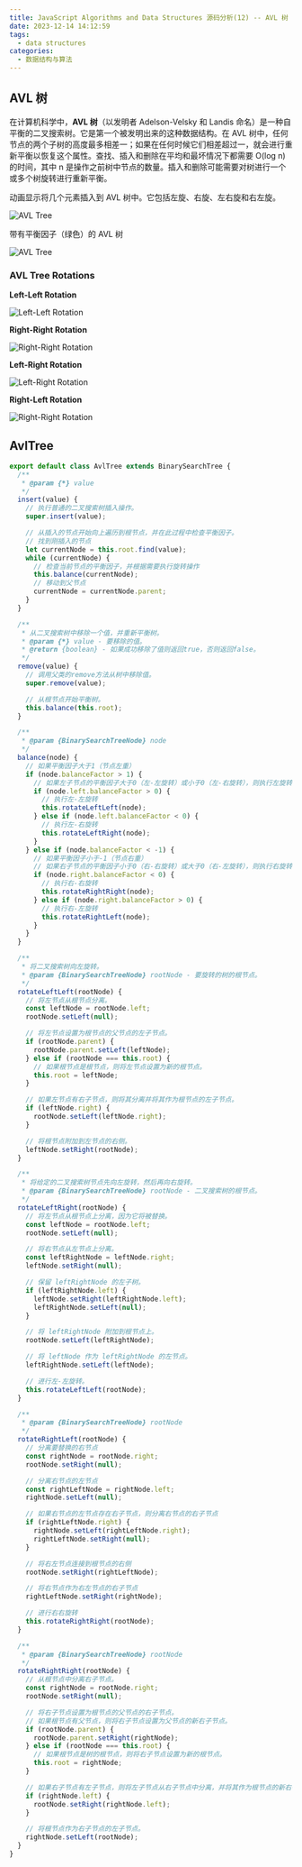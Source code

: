 ```yaml
---
title: JavaScript Algorithms and Data Structures 源码分析(12) -- AVL 树 avl-tree
date: 2023-12-14 14:12:59
tags:
  - data structures
categories:
  - 数据结构与算法
---
```


## AVL 树

在计算机科学中，**AVL 树**（以发明者 Adelson-Velsky 和 Landis 命名）是一种自平衡的二叉搜索树。它是第一个被发明出来的这种数据结构。在 AVL 树中，任何节点的两个子树的高度最多相差一；如果在任何时候它们相差超过一，就会进行重新平衡以恢复这个属性。查找、插入和删除在平均和最坏情况下都需要 O(log n)的时间，其中 n 是操作之前树中节点的数量。插入和删除可能需要对树进行一个或多个树旋转进行重新平衡。

动画显示将几个元素插入到 AVL 树中。它包括左旋、右旋、左右旋和右左旋。

<!-- more -->

![AVL Tree](https://upload.wikimedia.org/wikipedia/commons/f/fd/AVL_Tree_Example.gif)

带有平衡因子（绿色）的 AVL 树

![AVL Tree](https://upload.wikimedia.org/wikipedia/commons/a/ad/AVL-tree-wBalance_K.svg)

### AVL Tree Rotations

**Left-Left Rotation**

![Left-Left Rotation](http://btechsmartclass.com/data_structures/ds_images/LL%20Rotation.png)

**Right-Right Rotation**

![Right-Right Rotation](http://btechsmartclass.com/data_structures/ds_images/RR%20Rotation.png)

**Left-Right Rotation**

![Left-Right Rotation](http://btechsmartclass.com/data_structures/ds_images/LR%20Rotation.png)

**Right-Left Rotation**

![Right-Right Rotation](http://btechsmartclass.com/data_structures/ds_images/RL%20Rotation.png)

## AvlTree

```js
export default class AvlTree extends BinarySearchTree {
  /**
   * @param {*} value
   */
  insert(value) {
    // 执行普通的二叉搜索树插入操作。
    super.insert(value);

    // 从插入的节点开始向上遍历到根节点，并在此过程中检查平衡因子。
    // 找到刚插入的节点
    let currentNode = this.root.find(value);
    while (currentNode) {
      // 检查当前节点的平衡因子，并根据需要执行旋转操作
      this.balance(currentNode);
      // 移动到父节点
      currentNode = currentNode.parent;
    }
  }

  /**
   * 从二叉搜索树中移除一个值，并重新平衡树。
   * @param {*} value - 要移除的值。
   * @return {boolean} - 如果成功移除了值则返回true，否则返回false。
   */
  remove(value) {
    // 调用父类的remove方法从树中移除值。
    super.remove(value);

    // 从根节点开始平衡树。
    this.balance(this.root);
  }

  /**
   * @param {BinarySearchTreeNode} node
   */
  balance(node) {
    // 如果平衡因子大于1（节点左重）
    if (node.balanceFactor > 1) {
      // 如果左子节点的平衡因子大于0（左-左旋转）或小于0（左-右旋转），则执行左旋转
      if (node.left.balanceFactor > 0) {
        // 执行左-左旋转
        this.rotateLeftLeft(node);
      } else if (node.left.balanceFactor < 0) {
        // 执行左-右旋转
        this.rotateLeftRight(node);
      }
    } else if (node.balanceFactor < -1) {
      // 如果平衡因子小于-1（节点右重）
      // 如果右子节点的平衡因子小于0（右-右旋转）或大于0（右-左旋转），则执行右旋转
      if (node.right.balanceFactor < 0) {
        // 执行右-右旋转
        this.rotateRightRight(node);
      } else if (node.right.balanceFactor > 0) {
        // 执行右-左旋转
        this.rotateRightLeft(node);
      }
    }
  }

  /**
   * 将二叉搜索树向左旋转。
   * @param {BinarySearchTreeNode} rootNode - 要旋转的树的根节点。
   */
  rotateLeftLeft(rootNode) {
    // 将左节点从根节点分离。
    const leftNode = rootNode.left;
    rootNode.setLeft(null);

    // 将左节点设置为根节点的父节点的左子节点。
    if (rootNode.parent) {
      rootNode.parent.setLeft(leftNode);
    } else if (rootNode === this.root) {
      // 如果根节点是根节点，则将左节点设置为新的根节点。
      this.root = leftNode;
    }

    // 如果左节点有右子节点，则将其分离并将其作为根节点的左子节点。
    if (leftNode.right) {
      rootNode.setLeft(leftNode.right);
    }

    // 将根节点附加到左节点的右侧。
    leftNode.setRight(rootNode);
  }

  /**
   * 将给定的二叉搜索树节点先向左旋转，然后再向右旋转。
   * @param {BinarySearchTreeNode} rootNode - 二叉搜索树的根节点。
   */
  rotateLeftRight(rootNode) {
    // 将左节点从根节点上分离，因为它将被替换。
    const leftNode = rootNode.left;
    rootNode.setLeft(null);

    // 将右节点从左节点上分离。
    const leftRightNode = leftNode.right;
    leftNode.setRight(null);

    // 保留 leftRightNode 的左子树。
    if (leftRightNode.left) {
      leftNode.setRight(leftRightNode.left);
      leftRightNode.setLeft(null);
    }

    // 将 leftRightNode 附加到根节点上。
    rootNode.setLeft(leftRightNode);

    // 将 leftNode 作为 leftRightNode 的左节点。
    leftRightNode.setLeft(leftNode);

    // 进行左-左旋转。
    this.rotateLeftLeft(rootNode);
  }

  /**
   * @param {BinarySearchTreeNode} rootNode
   */
  rotateRightLeft(rootNode) {
    // 分离要替换的右节点
    const rightNode = rootNode.right;
    rootNode.setRight(null);

    // 分离右节点的左节点
    const rightLeftNode = rightNode.left;
    rightNode.setLeft(null);

    // 如果右节点的左节点存在右子节点，则分离右节点的右子节点
    if (rightLeftNode.right) {
      rightNode.setLeft(rightLeftNode.right);
      rightLeftNode.setRight(null);
    }

    // 将右左节点连接到根节点的右侧
    rootNode.setRight(rightLeftNode);

    // 将右节点作为右左节点的右子节点
    rightLeftNode.setRight(rightNode);

    // 进行右右旋转
    this.rotateRightRight(rootNode);
  }

  /**
   * @param {BinarySearchTreeNode} rootNode
   */
  rotateRightRight(rootNode) {
    // 从根节点中分离右子节点。
    const rightNode = rootNode.right;
    rootNode.setRight(null);

    // 将右子节点设置为根节点的父节点的右子节点。
    // 如果根节点有父节点，则将右子节点设置为父节点的新右子节点。
    if (rootNode.parent) {
      rootNode.parent.setRight(rightNode);
    } else if (rootNode === this.root) {
      // 如果根节点是树的根节点，则将右子节点设置为新的根节点。
      this.root = rightNode;
    }

    // 如果右子节点有左子节点，则将左子节点从右子节点中分离，并将其作为根节点的新右子节点。
    if (rightNode.left) {
      rootNode.setRight(rightNode.left);
    }

    // 将根节点作为右子节点的左子节点。
    rightNode.setLeft(rootNode);
  }
}
```
